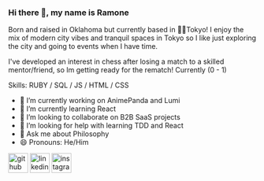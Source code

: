 ### Hi there 👋, my name is Ramone

Born and raised in Oklahoma but currently based in 📍🗼Tokyo! I enjoy the mix of modern city vibes and tranquil spaces in Tokyo so I like just exploring the city and going to events when I have time.

I've developed an interest in chess after losing a match to a skilled mentor/friend, so Im getting ready for the rematch! Currently (0 - 1)

Skills: RUBY / SQL / JS / HTML / CSS

- 🔭 I’m currently working on AnimePanda and Lumi 
- 🌱 I’m currently learning React 
- 👯 I’m looking to collaborate on B2B SaaS projects 
- 🤔 I’m looking for help with learning TDD and React 
- 💬 Ask me about Philosophy 
- 😄 Pronouns: He/Him 


[<img src='https://cdn.jsdelivr.net/npm/simple-icons@3.0.1/icons/github.svg' alt='github' height='40'>](https://github.com/RamoneRobertson)  [<img src='https://cdn.jsdelivr.net/npm/simple-icons@3.0.1/icons/linkedin.svg' alt='linkedin' height='40'>](https://www.linkedin.com/in/https://www.linkedin.com/in/ramone-robertson//)  [<img src='https://cdn.jsdelivr.net/npm/simple-icons@3.0.1/icons/instagram.svg' alt='instagram' height='40'>](https://www.instagram.com/https://www.instagram.com/ramone.qr//)  

